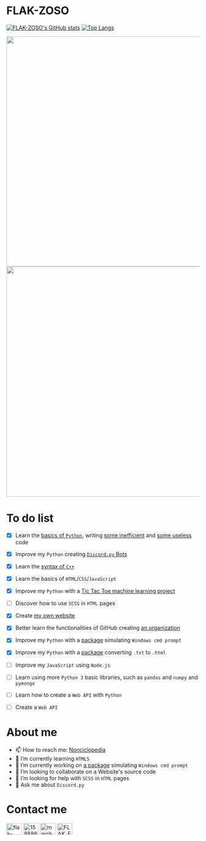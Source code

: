 # FLAK-ZOSO

[![FLAK-ZOSO's GitHub stats](https://github-readme-stats.vercel.app/api?username=FLAK-ZOSO&show_icons=true&theme=dark&count_private=true)](https://github.com/anuraghazra/github-readme-stats)
  [![Top Langs](https://github-readme-stats.vercel.app/api/top-langs/?username=FLAK-ZOSO&layout=compact&count_private=true&theme=dark)](https://github.com/anuraghazra/github-readme-stats)
<p align="center">
  <img width="600em" src="https://github-readme-stats.vercel.app/api/top-langs/?username=flak-zoso&layout=compact&langs_count=999&include_all_commits=true&hide_progress=true&hide_border=true&theme=dark&hide=">
	<a href="https://profile.codersrank.io/user/flak-zoso#Tech%20Skills">
    <img width="600em" src="https://cr-skills-chart-widget.azurewebsites.net/api/api?username=flak-zoso&labels=true&legend=true&tooltip=true&max-labels=24&branding=false&bg=%23151515">
  </a>
</p>

# To do list
- [x] Learn the [basics of `Python`](https://github.com/FLAK-ZOSO/Python-3.9.1/blob/matematica/statistica.py), writing [some inefficient](https://github.com/FLAK-ZOSO/Python-3.9.1/blob/Tavola-periodica/Tavola%20Periodica%202.0%20corretta%20(oltre%20il%20terzo%20periodo).py) and [some useless](https://github.com/FLAK-ZOSO/Python-3.9.1/blob/codice-fiscale/Conversioni_tipi.py) code
- [x] Improve my `Python` creating [`Discord.py` Bots](https://github.com/FLAK-ZOSO/Discord.py/tree/Papocchio)
- [x] Learn the [syntax of `C++`](https://github.com/FLAK-ZOSO/C/blob/Tris/Tris%203.cpp)
- [x] Learn the basics of `HTML`/`CSS`/`JavaScript`
- [x] Improve my `Python` with a [Tic Tac Toe machine learning project](https://github.com/FLAK-ZOSO/Tris/releases)
- [ ] Discover how to use `SCSS` in `HTML` pages
- [x] Create [my own website](https://github.com/FLAK-ZOSO/Website/releases)
- [x] Better learn the functionalities of GitHub creating [an organization](https://github.com/Lioydiano)
- [x] Improve my `Python` with a [package](https://github.com/FLAK-ZOSO/Prompt/releases) simulating `Windows cmd prompt`
- [x] Improve my `Python` with a [package](https://github.com/FLAK-ZOSO/Markdown/releases) converting `.txt` to `.html`
- [ ] Improve my `JavaScript` using `Node.js`
- [ ] Learn using more `Python 3` basic libraries, such as `pandas` and `numpy` and `pymongo`
- [ ] Learn how to create a `Web API` with `Python`
- [ ] Create a `Web API`


# About me
- 📫 How to reach me: [Nonciclopedia](https://nonciclopedia.org/wiki/Utente:FLAK-ZOSO)
- 🌱 I’m currently learning `HTML5`
- 🔭 I’m currently working on [a package](https://github.com/FLAK-ZOSO/Prompt/releases) simulating `Windows cmd prompt`
- 👯 I’m looking to collaborate on a Website's source code
- 🤔 I’m looking for help with `SCSS` in `HTML` pages
- 💬 Ask me about `Discord.py`

# Contact me
<p align="left">
	<a href="https://codepen.io/flak-zoso" target="blank"><img align="center" src="https://raw.githubusercontent.com/rahuldkjain/github-profile-readme-generator/master/src/images/icons/Social/codepen.svg" alt="flak-zoso" height="30" width="40" /></a>
	<a href="https://stackoverflow.com/users/15888601" target="blank"><img align="center" src="https://raw.githubusercontent.com/rahuldkjain/github-profile-readme-generator/master/src/images/icons/Social/stack-overflow.svg" alt="15888601" height="30" width="40" /></a>
	<a href="https://www.hackerrank.com/marchese_mattia" target="blank"><img align="center" src="https://raw.githubusercontent.com/rahuldkjain/github-profile-readme-generator/master/src/images/icons/Social/hackerrank.svg" alt="marchese_mattia" height="30" width="40" /></a>
	<a href="https://discord.gg/channels/@me/797844636281995274" target="blank"><img align="center" src="https://raw.githubusercontent.com/rahuldkjain/github-profile-readme-generator/master/src/images/icons/Social/discord.svg" alt="FLAK_FLAK#3241" height="30" width="40" /></a>
</p>


<!--
**FLAK-ZOSO/FLAK-ZOSO** is a ✨ _special_ ✨ repository because its `README.md` (this file) appears on your GitHub profile.

Here are some ideas to get you started:

- 🔭 I’m currently working on ...
- 👯 I’m looking to collaborate on ...
- 🤔 I’m looking for help with ...
- 💬 Ask me about ...
- 😄 Pronouns: ...
- ⚡ Fun fact: ...
-->
